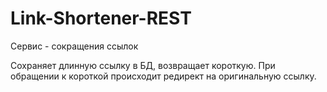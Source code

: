 # Link-Shortener-REST

Сервис - сокращения ссылок

Сохраняет длинную ссылку в БД, возвращает короткую.
При обращении к короткой происходит редирект на оригинальную ссылку.
